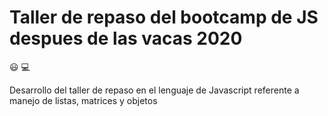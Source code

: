 # Taller de repaso del bootcamp de JS despues de las vacas 2020

:smiley:
:computer:

Desarrollo del taller de repaso en el lenguaje de Javascript referente a manejo de listas, matrices y objetos 